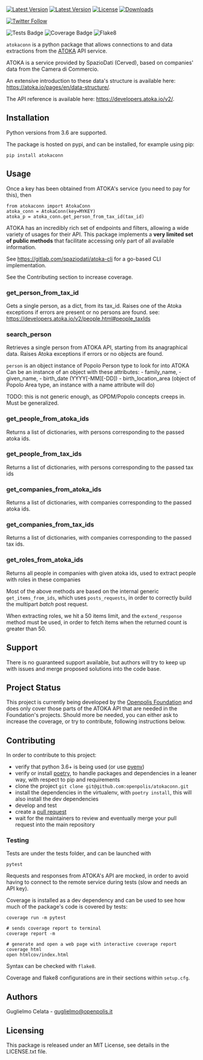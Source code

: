 [![Latest Version](https://img.shields.io/pypi/v/atokaconn.svg)](https://pypi.python.org/pypi/atokaconn)
[![Latest Version](https://img.shields.io/pypi/pyversions/atokaconn.svg)](https://pypi.python.org/pypi/atokaconn)
[![License](https://img.shields.io/pypi/l/atokaconn.svg)](https://pypi.python.org/pypi/atokaconn)
[![Downloads](https://pepy.tech/badge/atokaconn/month)](https://pepy.tech/project/atokaconn/month)

[![Twitter Follow](https://img.shields.io/twitter/follow/openpolislab)](https://twitter.com/openpolislab)

![Tests Badge](https://op-badges.s3.eu-west-1.amazonaws.com/atokaconn/tests-badge.svg?2)
![Coverage Badge](https://op-badges.s3.eu-west-1.amazonaws.com/atokaconn/coverage-badge.svg?2)
![Flake8](https://op-badges.s3.eu-west-1.amazonaws.com/atokaconn/flake8-badge.svg?2)


`atokaconn` is a python package that allows connections to and data extractions from the 
[ATOKA](https://atoka.io/pages/en/) API service.

ATOKA is a service provided by SpazioDati (Cerved), based on companies' data from the 
Camera di Commercio.

An extensive introduction to these data's structure is available here: https://atoka.io/pages/en/data-structure/.

The API reference is available here: https://developers.atoka.io/v2/.

## Installation

Python versions from 3.6 are supported.

The package is hosted on pypi, and can be installed, for example using pip:

    pip install atokaconn

## Usage

Once a key has been obtained from ATOKA's service (you need to pay for this), then

    from atokaconn import AtokaConn
    atoka_conn = AtokaConn(key=MYKEY)
    atoka_p = atoka_conn.get_person_from_tax_id(tax_id)
 
ATOKA has an incredibly rich set of endpoints and filters, allowing a wide variety of usages 
for their API. This package implements a **very limited set of public methods** that facilitate
accessing only part of all available information. 

See https://gitlab.com/spaziodati/atoka-cli for a go-based CLI implementation.

See the Contributing section to increase coverage.

### get_person_from_tax_id
Gets a single person, as a dict, from its tax_id. 
Raises one of the Atoka exceptions if errors are present or no persons are found.
see: https://developers.atoka.io/v2/people.html#people_taxIds

### search_person
Retrieves a single person from ATOKA API, starting from its anagraphical data.
Raises Atoka exceptions if errors or no objects are found.
 
`person` is an object instance of Popolo Person type to look for into ATOKA
  Can be an instance of an object with these attributes:
    - family_name,
    - given_name,
    - birth_date (YYYY[-MM][-DD])
    - birth_location_area (object of Popolo Area type, an instance with a name attribute will do)

TODO: this is not generic enough, as OPDM/Popolo concepts creeps in. Must be generalized.

### get_people_from_atoka_ids
Returns a list of dictionaries, with persons corresponding to the passed atoka ids.

### get_people_from_tax_ids
Returns a list of dictionaries, with persons corresponding to the passed tax ids

### get_companies_from_atoka_ids
Returns a list of dictionaries, with companies corresponding to the passed atoka ids.

### get_companies_from_tax_ids
Returns a list of dictionaries, with companies corresponding to the passed tax ids.

### get_roles_from_atoka_ids
Returns all people in companies with given atoka ids, used to extract people with roles in these companies

Most of the above methods are based on the internal generic `get_items_from_ids`, which uses 
`posts_requests`, in order to correctly build the multipart *batch* post request.

When extracting roles, we hit a 50 items limit, and the `extend_response` method must be used, in order to fetch 
items when the returned count is greater than 50.   

## Support

There is no guaranteed support available, but authors will try to keep up with issues 
and merge proposed solutions into the code base.

## Project Status
This project is currently being developed by the [Openpolis Foundation](https://www.openpolis.it/openpolis-foundation/)
and does only cover those parts of the ATOKA API that are needed in the Foundation's projects. 
Should more be needed, you can either ask to increase the coverage, or try to contribute, following instructions below.

## Contributing
In order to contribute to this project:
* verify that python 3.6+ is being used (or use [pyenv](https://github.com/pyenv/pyenv))
* verify or install [poetry](https://python-poetry.org/), to handle packages and dependencies in a leaner way, 
  with respect to pip and requirements
* clone the project `git clone git@github.com:openpolis/atokaconn.git` 
* install the dependencies in the virtualenv, with `poetry install`,
  this will also install the dev dependencies
* develop and test 
* create a [pull request](https://docs.github.com/en/github/collaborating-with-pull-requests/proposing-changes-to-your-work-with-pull-requests/about-pull-requests)
* wait for the maintainers to review and eventually merge your pull request into the main repository

### Testing
Tests are under the tests folder, and can be launched with 

    pytest

Requests and responses from ATOKA's API are mocked, in order to avoid having to connect to 
the remote service during tests (slow and needs an API key).

Coverage is installed as a dev dependency and can be used to see how much of the package's code is covered by tests:

    coverage run -m pytest

    # sends coverage report to terminal
    coverage report -m 

    # generate and open a web page with interactive coverage report
    coverage html
    open htmlcov/index.html 

Syntax can be checked with `flake8`.

Coverage and flake8 configurations are in their sections within `setup.cfg`.

## Authors
Guglielmo Celata - guglielmo@openpolis.it

## Licensing
This package is released under an MIT License, see details in the LICENSE.txt file.

